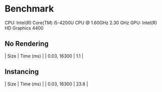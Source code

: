 # Benchmark

CPU: Intel(R) Core(TM) i5-4200U CPU @ 1.60GHz 2.30 GHz
GPU: Intel(R) HD Graphics 4400

## No Rendering

| Size        | Time (ms) |
| 0.03, 16300 |  1.1      |

## Instancing

| Size        | Time (ms) |
| 0.03, 16300 | 23.8      |
